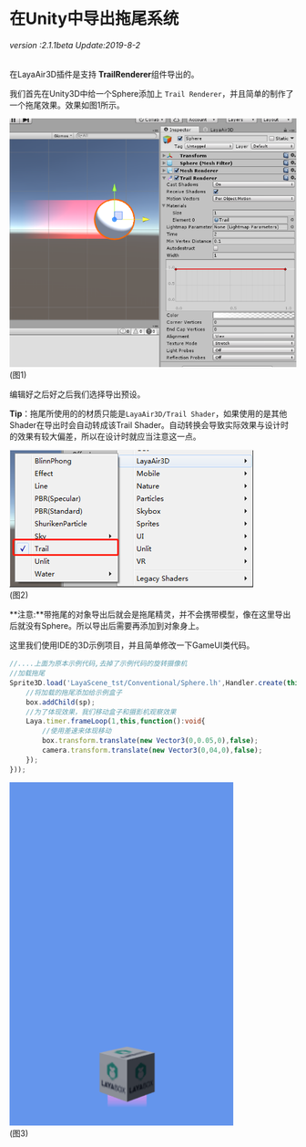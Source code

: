 # 在Unity中导出拖尾系统

###### *version :2.1.1beta   Update:2019-8-2*

在LayaAir3D插件是支持 **TrailRenderer**组件导出的。

我们首先在Unity3D中给一个Sphere添加上 `Trail Renderer`，并且简单的制作了一个拖尾效果。效果如图1所示。

![](img/1.png)<br>(图1)

编辑好之后好之后我们选择导出预设。

**Tip**：拖尾所使用的的材质只能是`LayaAir3D/Trail Shader`，如果使用的是其他Shader在导出时会自动转成该Trail Shader。自动转换会导致实际效果与设计时的效果有较大偏差，所以在设计时就应当注意这一点。

![](img/2.png)<br>(图2)

**注意:**带拖尾的对象导出后就会是拖尾精灵，并不会携带模型，像在这里导出后就没有Sphere。所以导出后需要再添加到对象身上。

这里我们使用IDE的3D示例项目，并且简单修改一下GameUI类代码。

```typescript
//....上面为原本示例代码,去掉了示例代码的旋转摄像机
//加载拖尾
Sprite3D.load('LayaScene_tst/Conventional/Sphere.lh',Handler.create(this,function(sp:Sprite3D):void{
    //将加载的拖尾添加给示例盒子
    box.addChild(sp);
    //为了体现效果，我们移动盒子和摄影机观察效果
    Laya.timer.frameLoop(1,this,function():void{
        //使用差速来体现移动
        box.transform.translate(new Vector3(0,0.05,0),false);
        camera.transform.translate(new Vector3(0,04,0),false);
    });
}));
```

![](img/3.gif)<br>(图3)


